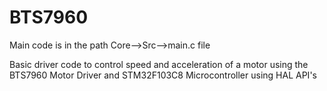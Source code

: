 # BTS7960

Main code is in the path Core-->Src-->main.c file

Basic driver code to control speed and acceleration of a motor using the BTS7960 Motor Driver and STM32F103C8 Microcontroller using HAL API's
